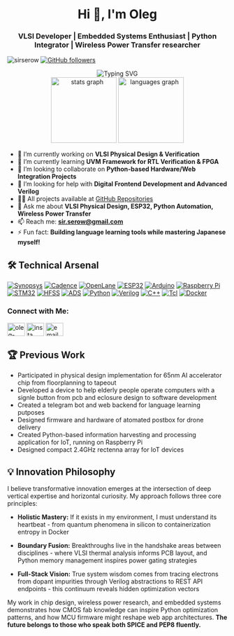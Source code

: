 <h1 align="center">Hi 👋, I'm Oleg</h1>
<h3 align="center">VLSI Developer | Embedded Systems Enthusiast | Python Integrator | Wireless Power Transfer researcher</h3>


<p align="left"> 
  <img src="https://komarev.com/ghpvc/?username=sirserow&label=Profile%20views&color=0e75b6&style=flat" alt="sirserow" /> 
  <a href="https://github.com/sirserow?tab=followers"><img alt="GitHub followers" src="https://img.shields.io/github/followers/sirserow?label=Follow&style=social"></a>
</p>

<div align="center">
  <img src="https://readme-typing-svg.demolab.com?font=Fira+Code&pause=1000&width=435&lines=Shrinking+transistors+by+day%F0%9F%92%BB;Growing+ideas+by+night%F0%9F%92%A1;Bridging+silicon+and+software%F0%9F%94%AC" alt="Typing SVG" />
</div>


<div align="center">
  <img src="https://github-readme-stats.vercel.app/api?username=sirserow&hide_title=false&hide_rank=false&show_icons=true&include_all_commits=true&count_private=true&disable_animations=false&theme=dracula&locale=en&hide_border=false" height="150" alt="stats graph"  />
  <img src="https://github-readme-stats.vercel.app/api/top-langs?username=sirserow&locale=en&hide_title=false&layout=compact&card_width=320&langs_count=5&theme=dracula&hide_border=false" height="150" alt="languages graph"  />
</div>


- 🔭 I’m currently working on **VLSI Physical Design & Verification**
- 🌱 I’m currently learning **UVM Framework for RTL Verification & FPGA**
- 👯 I’m looking to collaborate on **Python-based Hardware/Web Integration Projects**
- 🤝 I’m looking for help with **Digital Frontend Development and Advanced Verilog**
- 👨‍💻 All projects available at [GitHub Repositories](https://github.com/sirserow?tab=repositories)
- 💬 Ask me about **VLSI Physical Design, ESP32, Python Automation, Wireless Power Transfer**
- 📫 Reach me: **sir.serow@gmail.com**
- ⚡ Fun fact: **Building language learning tools while mastering Japanese myself!**



## 🛠️ Technical Arsenal
<p align="left">
  <!-- VLSI -->
    <a href="https://www.synopsys.com"><img src="https://img.shields.io/badge/Synopsys-181717?logo=synopsys&logoColor=white" alt="Synopsys"></a>
    <a href="https://www.cadence.com"><img src="https://img.shields.io/badge/Cadence-017CEE?logo=cadence&logoColor=white" alt="Cadence"></a>
    <a href="https://openlane.readthedocs.io"><img src="https://img.shields.io/badge/OpenLane-4BC51D?logo=openlane&logoColor=white" alt="OpenLane"></a>
    <!-- Embedded -->
    <a href="https://www.espressif.com"><img src="https://img.shields.io/badge/ESP32-E7352C?logo=espressif&logoColor=white" alt="ESP32"></a>
    <a href="https://www.arduino.cc"><img src="https://img.shields.io/badge/Arduino-00979D?logo=arduino&logoColor=white" alt="Arduino"></a>
    <a href="https://www.raspberrypi.org"><img src="https://img.shields.io/badge/Raspberry%20Pi-C51A4A?logo=raspberry-pi&logoColor=white" alt="Raspberry Pi"></a>
    <a href="https://www.st.com"><img src="https://img.shields.io/badge/STM32-03234B?logo=stmicroelectronics&logoColor=white" alt="STM32"></a>
    <!-- Wireless -->
    <a href="https://www.ansys.com"><img src="https://img.shields.io/badge/Ansys%20HFSS-2DAAED?logo=ansys&logoColor=white" alt="HFSS"></a>
    <a href="https://www.keysight.com"><img src="https://img.shields.io/badge/ADS-FF6C0A?logo=keysight&logoColor=white" alt="ADS"></a>
    <!-- Programming -->
    <a href="https://www.python.org"><img src="https://img.shields.io/badge/Python-3776AB?logo=python&logoColor=white" alt="Python"></a>
    <a href="https://www.verilog.com"><img src="https://img.shields.io/badge/Verilog-00599C?logo=verilog&logoColor=white" alt="Verilog"></a>
    <a href="https://www.cplusplus.com"><img src="https://img.shields.io/badge/C++-00599C?logo=c%2B%2B&logoColor=white" alt="C++"></a>
    <a href="https://www.tcl.tk"><img src="https://img.shields.io/badge/Tcl-FF9800?logo=tcl&logoColor=white" alt="Tcl"></a>
    <!-- Tools -->
    <a href="https://www.docker.com"><img src="https://img.shields.io/badge/Docker-2496ED?logo=docker&logoColor=white" alt="Docker"></a>
</p>

<h3 align="left">Connect with Me:</h3>
<p align="left">
<a href="https://linkedin.com/in/oleg" target="blank"><img align="center" src="https://raw.githubusercontent.com/rahuldkjain/github-profile-readme-generator/master/src/images/icons/Social/linked-in-alt.svg" alt="oleg-linkedin" height="30" width="40" /></a>
<a href="https://instagram.com/sir_serow" target="blank"><img align="center" src="https://raw.githubusercontent.com/rahuldkjain/github-profile-readme-generator/master/src/images/icons/Social/instagram.svg" alt="insta" height="30" width="40" /></a>
<a href="mailto:sir.serow@gmail.com"><img align="center" src="https://www.vectorlogo.zone/logos/gmail/gmail-icon.svg" alt="email" height="30" width="40" /></a>
</p>


## 🏆 Previous Work
- Participated in physical design implementation for 65nm AI accelerator chip from floorplanning to tapeout
- Developed a device to help elderly people operate computers with a signle button from pcb and eclosure design to software development
- Created a telegram bot and web backend for language learning putposes
- Designed firmware and hardware of atomated postbox for drone delivery
- Created Python-based information harvesting and processing application for IoT, running on Raspberry Pi
- Designed compact 2.4GHz rectenna array for IoT devices

## 💡 Innovation Philosophy
I believe transformative innovation emerges at the intersection of deep vertical expertise and horizontal curiosity. My approach follows three core principles:

* **Holistic Mastery:** If it exists in my environment, I must understand its heartbeat - from quantum phenomena in silicon to containerization entropy in Docker

* **Boundary Fusion:** Breakthroughs live in the handshake areas between disciplines - where VLSI thermal analysis informs PCB layout, and Python memory management inspires power gating strategies

* **Full-Stack Vision:** True system wisdom comes from tracing electrons from dopant impurities through Verilog abstractions to REST API endpoints - this continuum reveals hidden optimization vectors

My work in chip design, wireless power research, and embedded systems demonstrates how CMOS fab knowledge can inspire Python optimization patterns, and how MCU firmware might reshape web app architectures. **The future belongs to those who speak both SPICE and PEP8 fluently.**

